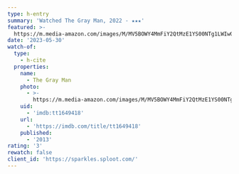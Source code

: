 ```yaml
---
type: h-entry
summary: 'Watched The Gray Man, 2022 - ★★★'
featured: >-
  https://m.media-amazon.com/images/M/MV5BOWY4MmFiY2QtMzE1YS00NTg1LWIwOTQtYTI4ZGUzNWIxNTVmXkEyXkFqcGdeQXVyODk4OTc3MTY@._V1_SX300.jpg
date: '2023-05-30'
watch-of:
  type:
    - h-cite
  properties:
    name:
      - The Gray Man
    photo:
      - >-
        https://m.media-amazon.com/images/M/MV5BOWY4MmFiY2QtMzE1YS00NTg1LWIwOTQtYTI4ZGUzNWIxNTVmXkEyXkFqcGdeQXVyODk4OTc3MTY@._V1_SX300.jpg
    uid:
      - 'imdb:tt1649418'
    url:
      - 'https://imdb.com/title/tt1649418'
    published:
      - '2013'
rating: '3'
rewatch: false
client_id: 'https://sparkles.sploot.com/'
---
```


